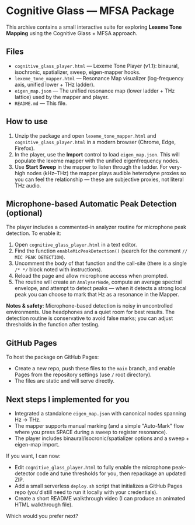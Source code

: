 # Cognitive Glass — MFSA Package

This archive contains a small interactive suite for exploring **Lexeme Tone Mapping** using the Cognitive Glass + MFSA approach.

## Files
- `cognitive_glass_player.html` — Lexeme Tone Player (v1.1): binaural, isochronic, spatializer, sweep, eigen-mapper hooks.
- `lexeme_tone_mapper.html` — Resonance Map visualizer (log-frequency axis, unified lower + THz ladder).
- `eigen_map.json` — The unified resonance map (lower ladder + THz lattice) used by the mapper and player.
- `README.md` — This file.

## How to use
1. Unzip the package and open `lexeme_tone_mapper.html` and `cognitive_glass_player.html` in a modern browser (Chrome, Edge, Firefox).
2. In the player, use the **Import** control to load `eigen_map.json`. This will populate the lexeme mapper with the unified eigenfrequency nodes.
3. Use **Start Sweep** in the mapper to listen through the ladder. For very-high nodes (kHz–THz) the mapper plays audible heterodyne proxies so you can feel the relationship — these are subjective proxies, not literal THz audio.

## Microphone-based Automatic Peak Detection (optional)
The player includes a commented-in analyzer routine for microphone peak detection. To enable it:

1. Open `cognitive_glass_player.html` in a text editor.
2. Find the function `enableMicPeakDetection()` (search for the comment `// MIC PEAK DETECTION`).
3. Uncomment the body of that function and the call-site (there is a single `/* */` block noted with instructions).
4. Reload the page and allow microphone access when prompted.
5. The routine will create an `AnalyserNode`, compute an average spectral envelope, and attempt to detect peaks — when it detects a strong local peak you can choose to mark that Hz as a resonance in the Mapper.

**Notes & safety**: Microphone-based detection is noisy in uncontrolled environments. Use headphones and a quiet room for best results. The detection routine is conservative to avoid false marks; you can adjust thresholds in the function after testing.

## GitHub Pages
To host the package on GitHub Pages:
- Create a new repo, push these files to the `main` branch, and enable Pages from the repository settings (use `/` root directory).
- The files are static and will serve directly.

## Next steps I implemented for you
- Integrated a standalone `eigen_map.json` with canonical nodes spanning Hz → THz.
- The mapper supports manual marking (and a simple "Auto-Mark" flow where you press SPACE during a sweep to register resonance).
- The player includes binaural/isocronic/spatializer options and a sweep + eigen-map import.

If you want, I can now:
- Edit `cognitive_glass_player.html` to fully enable the microphone peak-detector code and tune thresholds for you, then repackage an updated ZIP.
- Add a small serverless `deploy.sh` script that initializes a GitHub Pages repo (you'd still need to run it locally with your credentials).
- Create a short README walkthrough video (I can produce an animated HTML walkthrough file).

Which would you prefer next?
